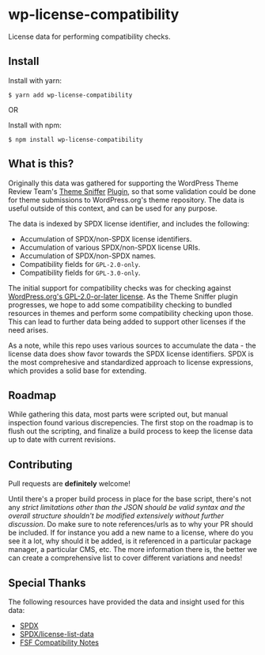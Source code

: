 # wp-license-compatibility
License data for performing compatibility checks.

## Install

Install with yarn:

```
$ yarn add wp-license-compatibility
```

OR

Install with npm:

```
$ npm install wp-license-compatibility
```

## What is this?

Originally this data was gathered for supporting the WordPress Theme Review Team's [Theme Sniffer](https://github.com/WPTRT/theme-sniffer) [Plugin](https://wordpress.org/plugins/theme-sniffer), so that some validation could be done for theme submissions to WordPress.org's theme repository.  The data is useful outside of this context, and can be used for any purpose.

The data is indexed by SPDX license identifier, and includes the following:
- Accumulation of SPDX/non-SPDX license identifiers.
- Accumulation of various SPDX/non-SPDX license URIs.
- Accumulation of SPDX/non-SPDX names.
- Compatibility fields for `GPL-2.0-only`.
- Compatibility fields for `GPL-3.0-only`.

The initial support for compatibility checks was for checking against [WordPress.org's GPL-2.0-or-later license](https://github.com/WordPress/WordPress/blob/master/license.txt).  As the Theme Sniffer plugin progresses, we hope to add some compatibility checking to bundled resources in themes and perform some compatibility checking upon those.  This can lead to further data being added to support other licenses if the need arises.

As a note, while this repo uses various sources to accumulate the data - the license data does show favor towards the SPDX license identifiers.  SPDX is the most comprehesive and standardized approach to license expressions, which provides a solid base for extending.

## Roadmap

While gathering this data, most parts were scripted out, but manual inspection found various discrepencies.  The first stop on the roadmap is to flush out the scripting, and finalize a build process to keep the license data up to date with current revisions.

## Contributing

Pull requests are **definitely** welcome!

Until there's a proper build process in place for the base script, there's not any *strict limitations other than the JSON should be valid syntax and the overall structure shouldn't be modified extensively without further discussion*.  Do make sure to note references/urls as to why your PR should be included.  If for instance you add a new name to a license, where do you see it a lot, why should it be added, is it referenced in a particular package manager, a particular CMS, etc.  The more information there is, the better we can create a comprehensive list to cover different variations and needs!

## Special Thanks

The following resources have provided the data and insight used for this data:
- [SPDX](https://spdx.org)
- [SPDX/license-list-data](https://github.com/spdx/license-list-data)
- [FSF Compatibility Notes](https://www.gnu.org/licenses/license-list.en.html)
